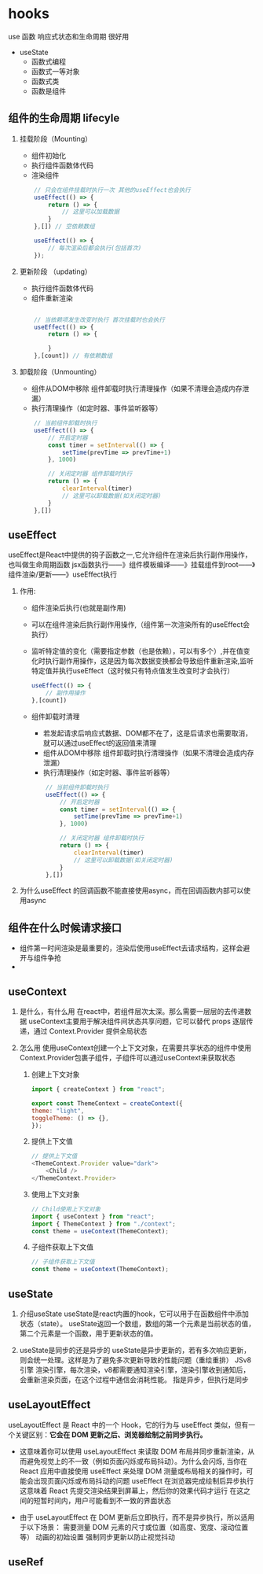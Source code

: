 # hooks
use
函数
响应式状态和生命周期
很好用

- useState
    - 函数式编程
    - 函数式一等对象
    - 函数式类
    - 函数是组件

## 组件的生命周期 lifecyle
1. 挂载阶段（Mounting）
    - 组件初始化
    - 执行组件函数体代码
    - 渲染组件
    ```js
        // 只会在组件挂载时执行一次 其他的useEffect也会执行
        useEffect(() => {
            return () => {
                // 这里可以加载数据
            }
        },[]) // 空依赖数组

        useEffect(() => {
            // 每次渲染后都会执行(包括首次)
        });
    ```
2. 更新阶段 （updating）
    - 执行组件函数体代码
    - 组件重新渲染
    ```js

        // 当依赖项发生改变时执行 首次挂载时也会执行
        useEffect(() => {
            return () => {

            }
        },[count]) // 有依赖数组
    ```

3. 卸载阶段（Unmounting）
    - 组件从DOM中移除
        组件卸载时执行清理操作（如果不清理会造成内存泄漏）
    - 执行清理操作（如定时器、事件监听器等）
    ```js
        // 当前组件卸载时执行
        useEffect(() => {
            // 开启定时器
            const timer = setInterval(() => {
                setTime(prevTime => prevTime+1)
            }, 1000)

            // 关闭定时器 组件卸载时执行
            return () => {
                clearInterval(timer)
                // 这里可以卸载数据(如关闭定时器)
            }
        },[])
    ```


## useEffect
useEffect是React中提供的钩子函数之一,它允许组件在渲染后执行副作用操作，也叫做生命周期函数
jsx函数执行——》组件模板编译——》挂载组件到root——》组件渲染/更新——》useEffect执行
1. 作用:
    - 组件渲染后执行(也就是副作用)
    - 可以在组件渲染后执行副作用操作,（组件第一次渲染所有的useEffect会执行）
    - 监听特定值的变化（需要指定参数（也是依赖），可以有多个）,并在值变化时执行副作用操作，这是因为每次数据变换都会导致组件重新渲染,监听特定值并执行useEffect（这时候只有特点值发生改变时才会执行）

        ```js
        useEffect(() => {
            // 副作用操作
        },[count])
        ```
    - 组件卸载时清理
        - 若发起请求后响应式数据、DOM都不在了，这是后请求也需要取消，就可以通过useEffect的返回值来清理
         - 组件从DOM中移除
            组件卸载时执行清理操作（如果不清理会造成内存泄漏）
        - 执行清理操作（如定时器、事件监听器等）
        ```js
            // 当前组件卸载时执行
            useEffect(() => {
                // 开启定时器
                const timer = setInterval(() => {
                    setTime(prevTime => prevTime+1)
                }, 1000)

                // 关闭定时器 组件卸载时执行
                return () => {
                    clearInterval(timer)
                    // 这里可以卸载数据(如关闭定时器)
                }
            },[])
        ```

2. 为什么useEffect 的回调函数不能直接使用async，而在回调函数内部可以使用async
 

## 组件在什么时候请求接口
- 组件第一时间渲染是最重要的，渲染后使用useEffect去请求结构，这样会避开与组件争抢
- 

## useContext
1. 是什么，有什么用
    在react中，若组件层次太深。那么需要一层层的去传递数据
    useContext主要用于解决组件间状态共享问题，它可以替代 props 逐层传递，通过 Context.Provider 提供全局状态

2. 怎么用
    使用useContext创建一个上下文对象，在需要共享状态的组件中使用Context.Provider包裹子组件，子组件可以通过useContext来获取状态
    
    1. 创建上下文对象
        ```js
        import { createContext } from "react";

        export const ThemeContext = createContext({
        theme: "light",
        toggleTheme: () => {},
        });
        ```
    2. 提供上下文值
        ```js
        // 提供上下文值
        <ThemeContext.Provider value="dark">
            <Child />
        </ThemeContext.Provider>
        ```
    3. 使用上下文对象
        ```js
        // Child使用上下文对象
        import { useContext } from "react";
        import { ThemeContext } from "./context";
        const theme = useContext(ThemeContext);
        ```

    4. 子组件获取上下文值
        ```js
        // 子组件获取上下文值
        const theme = useContext(ThemeContext);
    
## useState
1. 介绍useState
    useState是react内置的hook，它可以用于在函数组件中添加状态（state）。
    useState返回一个数组，数组的第一个元素是当前状态的值，第二个元素是一个函数，用于更新状态的值。

2. useState是同步的还是异步的
    useState是异步更新的，若有多次响应更新，则会统一处理。这样是为了避免多次更新导致的性能问题（重绘重排）
    JSv8引擎 渲染引擎，每次渲染，v8都需要通知渲染引擎，渲染引擎收到通知后，会重新渲染页面，在这个过程中通信会消耗性能。
    指是异步，但执行是同步


## useLayoutEffect
useLayoutEffect 是 React 中的一个 Hook，它的行为与 useEffect 类似，但有一个关键区别：**它会在 DOM 更新之后、浏览器绘制之前同步执行。**
- 这意味着你可以使用 useLayoutEffect 来读取 DOM 布局并同步重新渲染，从而避免视觉上的不一致（例如页面闪烁或布局抖动）。为什么会闪烁,
    当你在 React 应用中直接使用 useEffect 来处理 DOM 测量或布局相关的操作时，可能会出现页面闪烁或布局抖动的问题
        useEffect 在浏览器完成绘制后异步执行
        这意味着 React 先提交渲染结果到屏幕上，然后你的效果代码才运行
        在这之间的短暂时间内，用户可能看到不一致的界面状态
    

- 由于 useLayoutEffect 在 DOM 更新后立即执行，而不是异步执行，所以适用于以下场景：
    需要测量 DOM 元素的尺寸或位置（如高度、宽度、滚动位置等）
    动画的初始设置
    强制同步更新以防止视觉抖动


## useRef